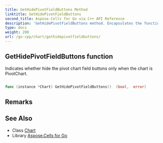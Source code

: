```yaml
---
title: GetHidePivotFieldButtons Method 
linktitle: GetHidePivotFieldButtons
second_title: Aspose.Cells for Go via C++ API Reference
description: 'GetHidePivotFieldButtons method. Encapsulates the function that represents gethidepivotfieldbuttons in Go.'
type: docs
weight: 200
url: /go-cpp/chart/gethidepivotfieldbuttons/
---
```


## GetHidePivotFieldButtons function

Indicates whether hide the pivot chart field buttons only when the chart is PivotChart.

```go

func (instance *Chart) GetHidePivotFieldButtons()  (bool,  error) 

```

## Remarks


## See Also

* Class [Chart](../)
* Library [Aspose.Cells for Go](../../)
